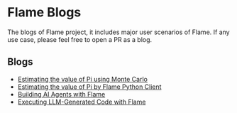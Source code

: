# Flame Blogs

The blogs of Flame project, it includes major user scenarios of Flame.
If any use case, please feel free to open a PR as a blog.

## Blogs

- [Estimating the value of Pi using Monte Carlo](evaluating-pi-by-monte-carlo.md)
- [Estimating the value of Pi by Flame Python Client](evaluating-pi-by-flame-python.md)
- [Building AI Agents with Flame](run-ai-agent-with-flame.md)
- [Executing LLM-Generated Code with Flame](run-generated-script-via-flame.md)
